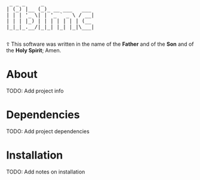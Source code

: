 <pre>
 _ _ _     _                
| (_) |__ (_)_ __ ___   ___ 
| | | '_ \| | '_ ` _ \ / __|
| | | |_) | | | | | | | (__ 
|_|_|_.__/|_|_| |_| |_|\___|
                            
</pre>

☦️ This software was written in the name of the __Father__ and of the __Son__ and of the __Holy Spirit__; Amen. 

About
===
TODO: Add project info

Dependencies
=== 
TODO: Add project dependencies

Installation
===
TODO: Add notes on installation
